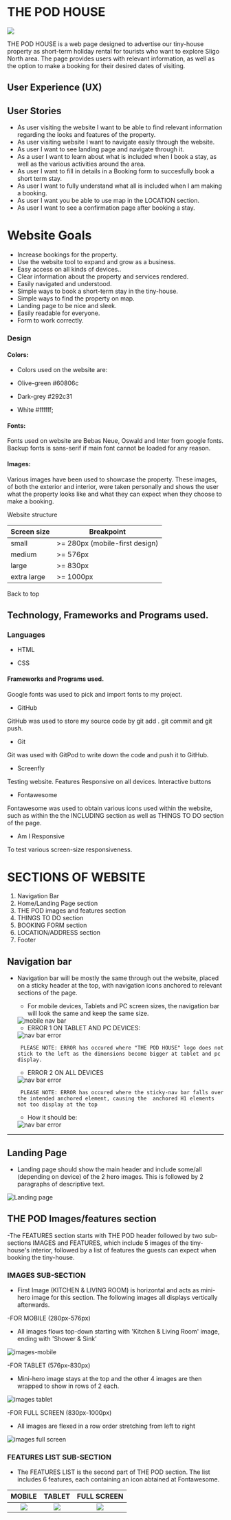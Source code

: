 # THE POD HOUSE

<img src="documentation/amiresponsive.png" alt- Am I Responsive />

THE POD HOUSE is a web page designed to advertise our tiny-house property as short-term holiday rental for tourists who want to explore Sligo North area. The page provides users with relevant information, as well as the option to make a booking for their desired dates of visiting.

## User Experience (UX)
## User Stories

* As user visiting the website I want to be able to find relevant information regarding the looks and features of the property.
* As user visiting website I want to navigate easily through the website.
* As user I want to see landing page and navigate through it.
* As a user I want to learn about what is included when I book a stay, as well as the various activities around the area.
* As user I want to fill in details in a Booking form to succesfully book a short term stay.
* As user I want to fully understand what all is included when I am making a booking.
* As user I want you be able to use map in the LOCATION section.
* As user I want to see a confirmation page after booking a stay.


# Website Goals
* Increase bookings for the property.
* Use the website tool to expand and grow as a business.
* Easy access on all kinds of devices..
* Clear information about the property and services rendered.
* Easily navigated and understood.
* Simple ways to book a short-term stay in the tiny-house.
* Simple ways to find the property on map.
* Landing page to be nice and sleek.
* Easily readable for everyone.
* Form to work correctly.

### Design
#### Colors:

* Colors used on the website are:

* Olive-green #60806c

* Dark-grey #292c31

* White #ffffff;


#### Fonts:

Fonts used on website are Bebas Neue, Oswald and Inter from google fonts. 
Backup fonts is sans-serif if main font cannot be loaded for any reason.

#### Images:

Various images have been used to showcase the property. These images, of both the exterior and interior, were taken personally and shows the user what the property looks like and what they can expect when they choose to make a booking.

Website structure

| Screen size | Breakpoint |
|---|---|
|small   |>= 280px (mobile-first design)|
|medium	 |>= 576px|
|large	 |>= 830px|
|extra large   |>= 1000px|

Back to top

## Technology, Frameworks and Programs used.
### Languages

* HTML

* CSS


#### Frameworks and Programs used.

Google fonts was used to pick and import fonts to my project.

* GitHub


GitHub was used to store my source code by git add . git commit and git push.

* Git


Git was used with GitPod to write down the code and push it to GitHub.

* Screenfly

Testing website.
Features
Responsive on all devices.
Interactive buttons

* Fontawesome

Fontawesome was used to obtain various icons used within the website, such as within the the INCLUDING section as well as THINGS TO DO section of the page.

* Am I Responsive

To test various screen-size responsiveness.

# SECTIONS OF WEBSITE

1. Navigation Bar
2. Home/Landing Page section
3. THE POD images and features section
4. THINGS TO DO section
5. BOOKING FORM section
6. LOCATION/ADDRESS section
7. Footer

## Navigation bar

 - Navigation bar will be mostly the same through out the website, placed on a sticky header at the top, with navigation icons anchored to relevant sections of the page.


    - For mobile devices, Tablets and PC screen sizes, the navigation bar will look the same and keep the same size.

    <img src="documentation/mobile-nav-bar.png" alt="mobile nav bar" />


    - ERROR 1 ON TABLET AND PC DEVICES:

     <img src="documentation/tablet-pc-nav-error.png" alt="nav bar error" />


        PLEASE NOTE: ERROR has occured where "THE POD HOUSE" logo does not stick to the left as the dimensions become bigger at tablet and pc display.

    - ERROR 2 ON ALL DEVICES

    <img src="documentation/anchor-error.png" alt="nav bar error" />

        PLEASE NOTE: ERROR has occured where the sticky-nav bar falls over the intended anchored element, causing the  anchored H1 elements not too display at the top

    - How it should be: 

    <img src="documentation/anchor-correct.png" alt="nav bar error" />    

<hr>

## Landing Page

* Landing page should show the main header and include some/all (depending on device) of the 2 hero images. This is followed by 2 paragraphs of descriptive text.

<img src="documentation/landing-page.png" alt= "Landing page" />

## THE POD Images/features section

-The FEATURES section starts with THE POD header followed by two sub-sections IMAGES and FEATURES, which include 5 images of the tiny-house's interior, followed by a list of features the guests can expect when booking the tiny-house.

### IMAGES SUB-SECTION

* First Image (KITCHEN & LIVING ROOM) is horizontal and acts as mini-hero image for this section. The following images all displays vertically afterwards.

-FOR MOBILE (280px-576px)
* All images flows top-down starting with 'Kitchen & Living Room' image, ending with 'Shower & Sink'

<img src="documentation/mobile-images" alt="images-mobile"/>

-FOR TABLET (576px-830px)
* Mini-hero image stays at the top and the other 4 images are then wrapped to show in rows of 2 each.

<img src="documentation/tablet-images.png" alt="images tablet"/>

-FOR FULL SCREEN (830px-1000px)

* All images are flexed in a row order stretching from left to right

<img src="documentation/images-full-screen.png" alt="images full screen"/>

### FEATURES LIST SUB-SECTION

* The FEATURES LIST is the second part of THE POD section. The list includes 6 features, each containing an icon abtained at Fontawesome.

 MOBILE | TABLET | FULL SCREEN 
 :---:|:---:|:---:
 ![](documentation/includes-mobile.png) | ![](documentation/includes-tablet.png) | ![](documentation/includes-fullscreen.png)



